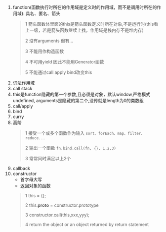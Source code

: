 1. function(函数执行时所在的作用域是定义时的作用域，而不是调用时所在的作用域): 具名、匿名、箭头
    > 1 箭头函数体里面的this是箭头函数定义时所在对象,不是运行时(this看上一级，若是箭头函数继续上找，作用域是栈内存不是堆内存)
    >
    > 2 没有arguments   但有...
    >
    > 3 不能用作构造函数
    >
    > 4 不可用yield 因此不能用Generator函数
    >
    > 5 不能通过call apply bind改变this
2. 词法作用域
3. call stack
4. this是function隐藏的第一个参数,且必须是对象，默认window,严格模式undefined, arguments是隐藏的第二个,没传就是length为0的类数组
5. call/apply
6. bind
7. curry
8. 高阶
    > 1 接受一个或多个函数作为输入    `sort、forEach、map、filter、reduce...`
    >
    > 2 输出一个函数     `fn.bind.call(fn, {}, 1,2,3)`
    >
    > 3 常常同时满足以上2个
9.  callback
10. constructor
    - 首字母大写
    - 返回对象的函数
    > 1 this = {};
    >
    > 2 this.__proto__ = constructor.prototype
    >
    > 3 constructor.call(this,xxx,yyy);
    >
    > 4 return the object or an object returned by return statement